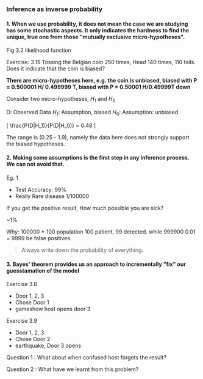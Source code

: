 
### Inference as inverse probability


#### 1.  When we use probability, it does not mean the case we are studying has some stochastic aspects. It only indicates the hardness to find the unique, true one from those "mutually exclusive micro-hypotheses".

Fig 3.2
likelihood function  

Exercise: 3.15
Tossing the Belgian coin 250 times, Head 140 times, 110 tails. Does it indicate that the coin is biased?

**There are micro-hypotheses here, e.g. the coin is unbiased, biased with P = 0.500001 H/ 0.499999 T, biased with P = 0.50001 H/0.49999T down**

Consider two micro-hypotheses, $H_1$ and $H_0$

D: Observed Data
$H_1$: Assumption, biased
$H_0$: Assumption: unbiased.

\[
\frac{P(D|H_1)}{P(D|H_0)} = 0.48
\]

The range is (0.25 - 1.9), namely the data here does not strongly support the biased hypotheses.

#### 2. Making some assumptions is the first step in any inference process. We can not avoid that.

Eg. 1
- Test Accuracy: 99%
- Really Rare disease 1/100000

If you get the positive result, How much possible you are sick?  

~1%

Why: 100000 * 100 population
100 patient, 99 detected. while 999900 0.01 = 9999 be false positives.

> Always write down the probability of everything.


#### 3. Bayes' theorem provides us an approach to incrementally "fix" our guesstamation of the model

Exercise 3.8

- Door 1, 2, 3
- Chose Door 1
- gameshow host opens door 3

Exercise 3.9

- Door 1, 2, 3
- Chose Door 2
- earthquake, Door 3 opens

Question 1 : What about when confused host forgets the result?

Question 2 : What have we learnt from this problem?
